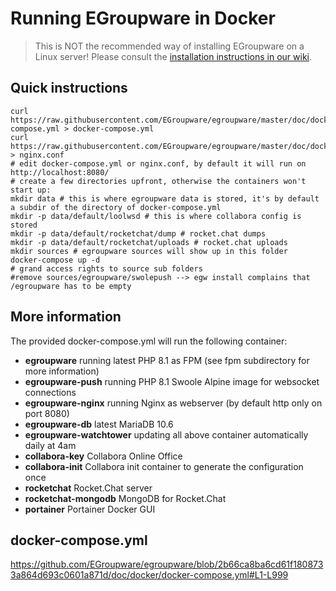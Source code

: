 # Running EGroupware in Docker

> This is NOT the recommended way of installing EGroupware on a Linux server! 
> Please consult the [installation instructions in our wiki](https://github.com/EGroupware/egroupware/wiki/Installation-using-egroupware-docker-RPM-DEB-package).

## Quick instructions
```
curl https://raw.githubusercontent.com/EGroupware/egroupware/master/doc/docker/docker-compose.yml > docker-compose.yml
curl https://raw.githubusercontent.com/EGroupware/egroupware/master/doc/docker/nginx.conf > nginx.conf
# edit docker-compose.yml or nginx.conf, by default it will run on http://localhost:8080/
# create a few directories upfront, otherwise the containers won't start up:
mkdir data # this is where egroupware data is stored, it's by default a subdir of the directory of docker-compose.yml
mkdir -p data/default/loolwsd # this is where collabora config is stored
mkdir -p data/default/rocketchat/dump # rocket.chat dumps
mkdir -p data/default/rocketchat/uploads # rocket.chat uploads
mkdir sources # egroupware sources will show up in this folder
docker-compose up -d
# grand access rights to source sub folders
#remove sources/egroupware/swolepush --> egw install complains that /egroupware has to be empty
```
## More information
The provided docker-compose.yml will run the following container:
* **egroupware** running latest PHP 8.1 as FPM (see fpm subdirectory for more information)
* **egroupware-push** running PHP 8.1 Swoole Alpine image for websocket connections
* **egroupware-nginx** running Nginx as webserver (by default http only on port 8080)
* **egroupware-db** latest MariaDB 10.6
* **egroupware-watchtower** updating all above container automatically daily at 4am
* **collabora-key** Collabora Online Office
* **collabora-init** Collabora init container to generate the configuration once
* **rocketchat** Rocket.Chat server
* **rocketchat-mongodb** MongoDB for Rocket.Chat
* **portainer** Portainer Docker GUI

## docker-compose.yml 
https://github.com/EGroupware/egroupware/blob/2b66ca8ba6cd61f1808733a864d693c0601a871d/doc/docker/docker-compose.yml#L1-L999
